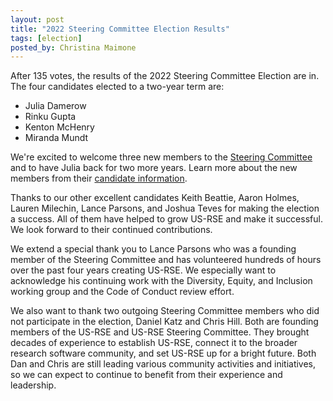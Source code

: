 ```yaml
---
layout: post
title: "2022 Steering Committee Election Results"
tags: [election]
posted_by: Christina Maimone
---
```


After 135 votes, the results of the 2022 Steering Committee Election are in.  The four candidates elected to a two-year term are:

* Julia Damerow
* Rinku Gupta
* Kenton McHenry
* Miranda Mundt

We're excited to welcome three new members to the [Steering Committee](/about/steering-committee/) and to have Julia back for two more years.  Learn more about the new members from their [candidate information](/2022-11-18-sc-candidates/).

Thanks to our other excellent candidates Keith Beattie, Aaron Holmes, Lauren Milechin, Lance Parsons, and Joshua Teves for making the election a success.  All of them have helped to grow US-RSE and make it successful.  We look forward to their continued contributions.  

We extend a special thank you to Lance Parsons who was a founding member of the Steering Committee and has volunteered hundreds of hours over the past four years creating US-RSE.  We especially want to acknowledge his continuing work with the Diversity, Equity, and Inclusion working group and the Code of Conduct review effort.

We also want to thank two outgoing Steering Committee members who did not participate in the election, Daniel Katz and Chris Hill.  Both are founding members of the US-RSE and US-RSE Steering Committee.  They brought decades of experience to establish US-RSE, connect it to the broader research software community, and set US-RSE up for a bright future.  Both Dan and Chris are still leading various community activities and initiatives, so we can expect to continue to benefit from their experience and leadership.  
